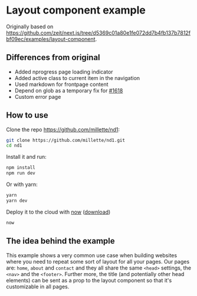 
# Layout component example

Originally based on <https://github.com/zeit/next.js/tree/d5369c01a80e1fe072dd7b4fb137b7812fbf09ec/examples/layout-component>.

## Differences from original

* Added nprogress page loading indicator
* Added active class to current item in the navigation
* Used markdown for frontpage content
* Depend on glob as a temporary fix for [#1618](https://github.com/zeit/next.js/issues/1618)
* Custom error page

## How to use

Clone the repo <https://github.com/millette/nd1>:

```bash
git clone https://github.com/millette/nd1.git
cd nd1
```

Install it and run:

```bash
npm install
npm run dev
```

Or with yarn:

```bash
yarn
yarn dev
```

Deploy it to the cloud with [now](https://zeit.co/now) ([download](https://zeit.co/download))

```bash
now
```

## The idea behind the example

This example shows a very common use case when building websites
where you need to repeat some sort of layout for all your pages.
Our pages are: `home`, `about` and `contact` and they all share
the same `<head>` settings, the `<nav>` and the `<footer>`.
Further more, the title (and potentially other head elements)
can be sent as a prop to the layout component so that
it's customizable in all pages.
